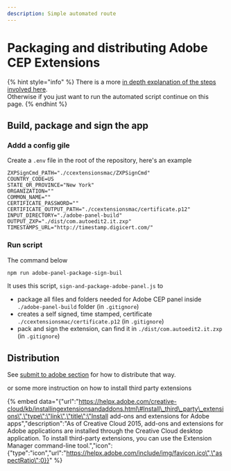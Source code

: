 ```yaml
---
description: Simple automated route
---
```


# Packaging and distributing Adobe CEP Extensions

{% hint style="info" %}
There is a more [in depth explanation of the steps involved here](packaging-signing-adobe-cep-panel-in-details.md).  
Otherwise if you just want to run the automated script continue on this page.
{% endhint %}

## Build, package and sign the app

### Addd a config gile

Create a `.env` file in the root of the repository, here's an example

```text
ZXPSignCmd_PATH="./ccextensionsmac/ZXPSignCmd"
COUNTRY_CODE=US
STATE_OR_PROVINCE="New York"
ORGANIZATION=""
COMMON_NAME=""
CERTIFICATE_PASSWORD=""
CERTIFICATE_OUTPUT_PATH="./ccextensionsmac/certificate.p12"
INPUT_DIRECTORY="./adobe-panel-build"
OUTPUT_ZXP="./dist/com.autoedit2.it.zxp"
TIMESTAMPS_URL="http://timestamp.digicert.com/"
```

### Run script

The command below

```bash
npm run adobe-panel-package-sign-buil
```

It uses this script, `sign-and-package-adobe-panel.js`  to 

*  package all files and folders needed for Adobe CEP panel inside `./adobe-panel-build` folder  \(in `.gitignore`\)
* creates a self signed, time stamped, certificate `./ccextensionsmac/certificate.p12`  \(in `.gitignore`\)
*  pack and sign the extension, can find it in `./dist/com.autoedit2.it.zxp` \(in `.gitignore`\)

## Distribution 

See [submit to adobe section](submit-to-adobe.md) for how to distribute that way.

or some more instruction on how to install third party extensions

{% embed data="{\"url\":\"https://helpx.adobe.com/creative-cloud/kb/installingextensionsandaddons.html\#Install\_third\_party\_extensions\",\"type\":\"link\",\"title\":\"Install add-ons and extensions for Adobe apps\",\"description\":\"As of Creative Cloud 2015, add-ons and extensions for Adobe applications are installed through the Creative Cloud desktop application. To install third-party extensions, you can use the Extension Manager command-line tool.\",\"icon\":{\"type\":\"icon\",\"url\":\"https://helpx.adobe.com/include/img/favicon.ico\",\"aspectRatio\":0}}" %}





